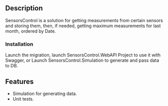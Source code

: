 ## Description
SensorsControl is a solution for getting measurements from certain sensors and storing them, then, if needed, getting maximum measurements for last month, ordered by Date.

### Installation
Launch the migration, launch SensorsControl.WebAPI Project to use it with Swagger, or Launch SensorsControl.Simulation to generate and pass data to DB.

## Features
- Simulation for generating data.
- Unit tests.
